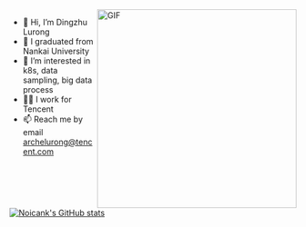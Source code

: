  <img align="right" alt="GIF" src="https://github.com/NoicFank/NoicFank/blob/main/mycat.gif?raw=true" width="350" />
 
- 👋 Hi, I’m Dingzhu Lurong
- :school: I graduated from Nankai University
- 👀 I’m interested in k8s, data sampling, big data process
- :construction_worker_man: I work for Tencent
- 📫 Reach me by email <archelurong@tencent.com>

[![Noicank's GitHub stats](https://github-readme-stats.vercel.app/api?username=NoicFank&hide=stars&show_icons=true&theme=radical)](https://github.com/NoicFank/github-readme-stats)
